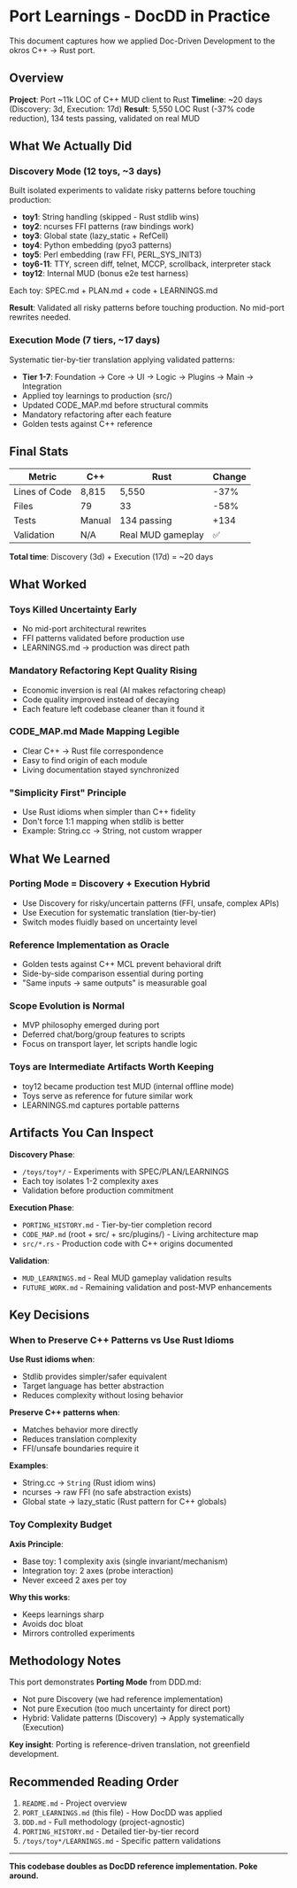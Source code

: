 # Port Learnings - DocDD in Practice

This document captures how we applied Doc-Driven Development to the okros C++ → Rust port.

## Overview

**Project**: Port ~11k LOC of C++ MUD client to Rust
**Timeline**: ~20 days (Discovery: 3d, Execution: 17d)
**Result**: 5,550 LOC Rust (-37% code reduction), 134 tests passing, validated on real MUD

## What We Actually Did

### Discovery Mode (12 toys, ~3 days)

Built isolated experiments to validate risky patterns before touching production:

- **toy1**: String handling (skipped - Rust stdlib wins)
- **toy2**: ncurses FFI patterns (raw bindings work)
- **toy3**: Global state (lazy_static + RefCell)
- **toy4**: Python embedding (pyo3 patterns)
- **toy5**: Perl embedding (raw FFI, PERL_SYS_INIT3)
- **toy6-11**: TTY, screen diff, telnet, MCCP, scrollback, interpreter stack
- **toy12**: Internal MUD (bonus e2e test harness)

Each toy: SPEC.md + PLAN.md + code + LEARNINGS.md

**Result**: Validated all risky patterns before touching production. No mid-port rewrites needed.

### Execution Mode (7 tiers, ~17 days)

Systematic tier-by-tier translation applying validated patterns:

- **Tier 1-7**: Foundation → Core → UI → Logic → Plugins → Main → Integration
- Applied toy learnings to production (src/)
- Updated CODE_MAP.md before structural commits
- Mandatory refactoring after each feature
- Golden tests against C++ reference

## Final Stats

| Metric | C++ | Rust | Change |
|--------|-----|------|--------|
| Lines of Code | 8,815 | 5,550 | -37% |
| Files | 79 | 33 | -58% |
| Tests | Manual | 134 passing | +134 |
| Validation | N/A | Real MUD gameplay | ✅ |

**Total time**: Discovery (3d) + Execution (17d) = ~20 days

## What Worked

### Toys Killed Uncertainty Early
- No mid-port architectural rewrites
- FFI patterns validated before production use
- LEARNINGS.md → production was direct path

### Mandatory Refactoring Kept Quality Rising
- Economic inversion is real (AI makes refactoring cheap)
- Code quality improved instead of decaying
- Each feature left codebase cleaner than it found it

### CODE_MAP.md Made Mapping Legible
- Clear C++ → Rust file correspondence
- Easy to find origin of each module
- Living documentation stayed synchronized

### "Simplicity First" Principle
- Use Rust idioms when simpler than C++ fidelity
- Don't force 1:1 mapping when stdlib is better
- Example: String.cc → String, not custom wrapper

## What We Learned

### Porting Mode = Discovery + Execution Hybrid
- Use Discovery for risky/uncertain patterns (FFI, unsafe, complex APIs)
- Use Execution for systematic translation (tier-by-tier)
- Switch modes fluidly based on uncertainty level

### Reference Implementation as Oracle
- Golden tests against C++ MCL prevent behavioral drift
- Side-by-side comparison essential during porting
- "Same inputs → same outputs" is measurable goal

### Scope Evolution is Normal
- MVP philosophy emerged during port
- Deferred chat/borg/group features to scripts
- Focus on transport layer, let scripts handle logic

### Toys are Intermediate Artifacts Worth Keeping
- toy12 became production test MUD (internal offline mode)
- Toys serve as reference for future similar work
- LEARNINGS.md captures portable patterns

## Artifacts You Can Inspect

**Discovery Phase**:
- `/toys/toy*/` - Experiments with SPEC/PLAN/LEARNINGS
- Each toy isolates 1-2 complexity axes
- Validation before production commitment

**Execution Phase**:
- `PORTING_HISTORY.md` - Tier-by-tier completion record
- `CODE_MAP.md` (root + src/ + src/plugins/) - Living architecture map
- `src/*.rs` - Production code with C++ origins documented

**Validation**:
- `MUD_LEARNINGS.md` - Real MUD gameplay validation results
- `FUTURE_WORK.md` - Remaining validation and post-MVP enhancements

## Key Decisions

### When to Preserve C++ Patterns vs Use Rust Idioms

**Use Rust idioms when**:
- Stdlib provides simpler/safer equivalent
- Target language has better abstraction
- Reduces complexity without losing behavior

**Preserve C++ patterns when**:
- Matches behavior more directly
- Reduces translation complexity
- FFI/unsafe boundaries require it

**Examples**:
- String.cc → `String` (Rust idiom wins)
- ncurses → raw FFI (no safe abstraction exists)
- Global state → lazy_static (Rust pattern for C++ globals)

### Toy Complexity Budget

**Axis Principle**:
- Base toy: 1 complexity axis (single invariant/mechanism)
- Integration toy: 2 axes (probe interaction)
- Never exceed 2 axes per toy

**Why this works**:
- Keeps learnings sharp
- Avoids doc bloat
- Mirrors controlled experiments

## Methodology Notes

This port demonstrates **Porting Mode** from DDD.md:
- Not pure Discovery (we had reference implementation)
- Not pure Execution (too much uncertainty for direct port)
- Hybrid: Validate patterns (Discovery) → Apply systematically (Execution)

**Key insight**: Porting is reference-driven translation, not greenfield development.

## Recommended Reading Order

1. `README.md` - Project overview
2. `PORT_LEARNINGS.md` (this file) - How DocDD was applied
3. `DDD.md` - Full methodology (project-agnostic)
4. `PORTING_HISTORY.md` - Detailed tier-by-tier record
5. `/toys/toy*/LEARNINGS.md` - Specific pattern validations

---

**This codebase doubles as DocDD reference implementation. Poke around.**
